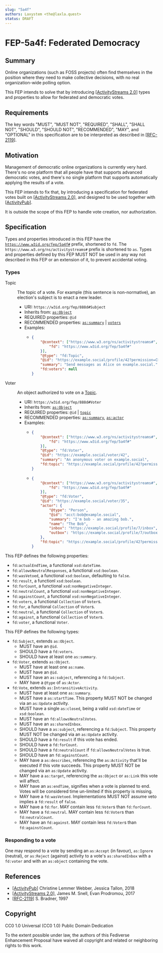 ```yaml
---
slug: "5a4f"
authors: Laxystem <the@laxla.quest>
status: DRAFT
---
```

# FEP-5a4f: Federated Democracy

## Summary
Online organizations (such as FOSS projects) often find themselves in the position where they need to make collective decisions,
with no real organization-wide polling option.

This FEP intends to solve that by introducing [[ActivityStreams 2.0]] types and properties to allow for federated and democratic votes.

## Requirements
The key words "MUST", "MUST NOT", "REQUIRED", "SHALL", "SHALL NOT", "SHOULD", "SHOULD NOT", "RECOMMENDED", "MAY", and "OPTIONAL" in this specification are to be interpreted as described in [[RFC-2119]].

## Motivation

Management of democratic online organizations is currently very hard. There's no one platform that all people have that supports advanced democratic votes, and there's no single platform that supports automatically applying the results of a vote.

This FEP intends to fix that, by introducing a specification for federated votes built on [[ActivityStreams 2.0]], and designed to be used together with [[ActivityPub]].

It is outside the scope of this FEP to handle vote creation, nor authorization.

## Specification
Types and properties introduced in this FEP have the [`https://www.w3id.org/fep/5a4f#`](context.jsonld) prefix, shortened to `fd`. The `https://www.w3.org/ns/activitystreams#` prefix is shortened to `as`. Types and properties defined by this FEP MUST NOT be used in any way not described in this FEP or an extension of it, to prevent accidental voting.


### Types

<dl>

<dt id="Topic">Topic</dt>
<dd>
<p>

The topic of a vote. For example (this sentence is non-normative), an election's subject is to enact a new leader.

</p>
<ul>
<li>URI: <code>https://w3id.org/fep/888d#Subject</code></li>
<li>Inherits from: <a href="https://www.w3.org/ns/activitystreams#Object"><code>as:Object</code></a></li>
<li>REQUIRED properties:
<code>@id</code>
</li>
<li>RECOMMENDED properties:
<a href="https://www.w3.org/ns/activitystreams#summary"><code>as:summary</code></a> |
<a href="#voters"><code>voters</code></a>
</li>
<li>Examples:<ul>
<li>

```json
{
    "@context": ["https://www.w3.org/ns/activitystreams#", {
        "fd": "https://www.w3id.org/fep/5a4f#"
    }],
    "@type": "fd:Topic",
    "@id": "https://example.social/profile/42?permission=CREATE_NOTES",
    "summary": "Send messages as Alice on example.social.",
    "fd:voters": null
}
```

</li>
</ul>
</li>
</ul>
</dd>

<dt id="Voter">Voter</dt>
<dd>
<p>

An object authorized to vote on a [Topic](#topic).

</p>
<ul>
<li>URI: <code>https://w3id.org/fep/888d#Voter</code></li>
<li>Inherits from: <a href="https://www.w3.org/ns/activitystreams#Voter"><code>as:Object</code></a></li>
<li>REQUIRED properties:
<code>@id</code> |
<a href="#topic"><code>topic</code></a>
</li>
<li>RECOMMENDED properties: 
<a href="https://www.w3.org/ns/activitystreams#summary"><code>as:summary</code></a>,
<a href="https://www.w3.org/ns/activitystreams#actor"><code>as:actor</code></a>
</li>
<li>Examples:<ul>
<li>

```json
{
    "@context": ["https://www.w3.org/ns/activitystreams#", {
        "fd": "https://www.w3id.org/fep/5a4f#"
    }],
    "@type": "fd:Voter",
    "@id": "https://example.social/voter/42",
    "summary": "An anonymous voter on example.social",
    "fd:topic": "https://example.social/profile/42?permission=CREATE_NOTES",
}
```

</li>
<li>


```json
{
    "@context": ["https://www.w3.org/ns/activitystreams#", {
        "fd": "https://www.w3id.org/fep/5a4f#"
    }],
    "@type": "fd:Voter",
    "@id": "https://example.social/voter/35",
    "actor": {
        "@type": "Person",
        "@id": "acct:bob@example.social",
        "summary": "I'm bob - an amazing bob.",
        "name": "The Bob",
        "inbox": "https://example.social/profile/7/inbox",
        "outbox": "https://example.social/profile/7/outbox"
    },
    "fd:topic": "https://example.social/profile/42?permission=CREATE_NOTES"
}
```

</li>
</ul>
</li>
</ul>
</dd>

</dl>

This FEP defines the following properties:
* `fd:actualEndTime`, a functional `xsd:dateTime`.
* `fd:allowsNeutralResponses`, a functional `xsd:boolean`.
* `fd:wasVetoed`, a functional `xsd:boolean`, defaulting to `false`.
* `fd:result`, a functionl `xsd:boolean`.
* `fd:forCount`, a functional `xsd:nonNegativeInteger`.
* `fd:neutralCount`, a functional `xsd:nonNegativeInteger`.
* `fd:againstCount`, a functional `xsd:nonNegativeInteger`.
* `fd:voters`, a functional `Collection` of `Voter`s.
* `fd:for`, a functional `Collection` of `Voter`s.
* `fd:neutral`, a functional `Collection` of `Voter`s.
* `fd:against`, a functional `Collection` of `Voter`s.
* `fd:voter`, a functional `Voter`.

This FEP defines the following types:
* `fd:Subject`, extends `as:Object`.
    * MUST have an `@id`.
    * SHOULD have a `fd:voters`.
    * SHOULD have at least one `as:summary`.
* `fd:Voter`, extends `as:Object`.
    * MUST have at least one `as:name`.
    * MUST have an `@id`.
    * MUST have an `as:subject`, referencing a `fd:Subject`.
    * MAY have a `@type` of `as:Actor`.
* `fd:Vote`, extends `as:IntransitiveActivity`.
    * MUST have at least one `as:summary`.
    * MUST have a `as:startTime`. This property MUST NOT be changed via an `as:Update` activity.
    * MUST have a single `as:closed`, being a valid `xsd:dateTime` or `xsd:boolean`.
    * MUST have an `fd:allowsNeutralVotes`.
    * MUST have an `as:sharedInbox`.
    * SHOULD have a `as:subject`, referencing a `fd:Subject`. This property MUST NOT be changed via an `as:Update` activity.
    * SHOULD have a `fd:result` if this vote has ended.
    * SHOULD have a `fd:forCount`.
    * SHOULD have a `fd:neutralCount` if `fd:allowsNeutralVotes` is true.
    * SHOULD have an `fd:againstCount`.
    * MAY have a `as:describes`, referencing the `as:Activity` that'll be executed if this vote succeeds. This property MUST NOT be changed via an `as:Update` activity.
    * MAY have a `as:target`, referencing the `as:Object` or `as:Link` this vote will affect.
    * MAY have an `as:endTime`, signifies when a vote is planned to end. Votes will be considered time un-limited if this property is missing.
    * MAY have a `fd:wasVetoed`. Implementations MUST NOT assume veto implies a `fd:result` of `false`.
    * MAY have a `fd:for`. MAY contain less `fd:Voter`s than `fd:forCount`.
    * MAY have a `fd:neutral`. MAY contain less `fd:Voter`s than `fd:neutralCount`.
    * MAY have an `fd:against`. MAY contain less `fd:Voter`s than `fd:againstCount`.

### Responding to a vote

One may respond to a vote by sending an `as:Accept` (in favour), `as:Ignore` (neutral), or `as:Reject` (against) activity to a vote's `as:sharedInbox` with a `fd:voter` and with an `as:object` containing the vote.

## References

[ActivityPub]: https://www.w3.org/TR/activitypub/
[ActivityStreams 2.0]: https://www.w3.org/TR/activitystreams-core/
[RFC-2119]: https://datatracker.ietf.org/doc/html/rfc2119.html

- [[ActivityPub]] Christine Lemmer Webber, Jessica Tallon, 2018
- [[ActivityStreams 2.0]], James M. Snell, Evan Prodromou, 2017
- [[RFC-2119]] S. Bradner, 1997

## Copyright

CC0 1.0 Universal (CC0 1.0) Public Domain Dedication

To the extent possible under law, the authors of this Fediverse Enhancement Proposal have waived all copyright and related or neighboring rights to this work.